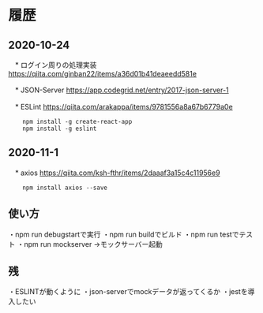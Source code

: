 # 履歴

## 2020-10-24
　* ログイン周りの処理実装
    https://qiita.com/ginban22/items/a36d01b41deaeedd581e

　* JSON-Server
    https://app.codegrid.net/entry/2017-json-server-1

　* ESLint
    https://qiita.com/arakappa/items/9781556a8a67b6779a0e

        npm install -g create-react-app
        npm install -g eslint

 ## 2020-11-1
　* axios
    https://qiita.com/ksh-fthr/items/2daaaf3a15c4c11956e9
    
        npm install axios --save

## 使い方
・npm run debugstartで実行
・npm run buildでビルド
・npm run testでテスト
・npm run mockserver
  →モックサーバー起動      

## 残
・ESLINTが動くように
・json-serverでmockデータが返ってくるか
・jestを導入したい